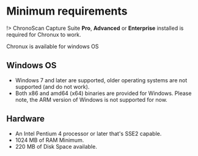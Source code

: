 # Minimum requirements

!> ChronoScan Capture Suite **Pro**, **Advanced** or **Enterprise** installed is required for Chronux to work.

Chronux is available for windows OS

## Windows OS

* Windows 7 and later are supported, older operating systems are not supported (and do not work).
* Both x86 and amd64 (x64) binaries are provided for Windows. Please note, the ARM version of Windows is not supported for now.

## Hardware 

* An Intel Pentium 4 processor or later that's SSE2 capable.
* 1024 MB of RAM Minimum.
* 220 MB of Disk Space available.
